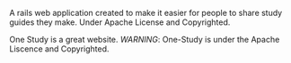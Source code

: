 A rails web application created to make it easier for people to share study guides they make. Under Apache License and Copyrighted.

One Study is a great website.
*WARNING*: One-Study is under the Apache Liscence and Copyrighted.
